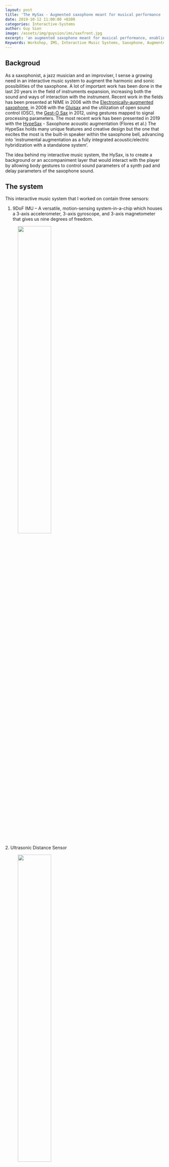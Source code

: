 ```yaml
---
layout: post
title: 'The HySax - Augmented saxophone meant for musical performance '
date: 2019-10-12 11:00:00 +0200
categories: Interactive-Systems
author: Guy Sion
image: /assets/img/guysion/ims/saxfront.jpg
excerpt: 'an augmented saxophone meant for musical performance, enabling background layer and delay to be controlled via gestures.'
Keywords: Workshop, IMS, Interactive Music Systems, Saxophone, Augmented Instrument, Pure Data, Bela
---
```


## Backgroud

As a saxophonist, a jazz musician and an improviser, I sense a growing need in an interactive music system to augment the harmonic and sonic possibilities of the saxophone. A lot of important work has been done in the last 20 years in the field of instruments expansion, increasing both the sound and ways of interaction with the instrument. Recent work in the fields has been presented at NIME in 2006 with the [Electronically-augmented saxophone](https://www.nime.org/proceedings/2006/nime2006_308.pdf), in 2008 with the [Gluisax](https://www.nime.org/proceedings/2008/nime2008_366.pdf) and the utilization of open sound control (OSC), the [Gest-O Sax](https://www.nime.org/proceedings/2012/nime2012_262.pdf) in 2012, using gestures mapped to signal processing parameters. The most recent work has been presented in 2019 with the [HypeSax](https://www.nime.org/proceedings/2019/nime2019_paper070.pdf) - Saxophone acoustic augmentation (Flores et al.) The HypeSax holds many unique features and creative design but the one that excites the most is the built-in speaker within the saxophone bell, advancing into 'instrumental augmentation as a fully integrated acoustic/electric hybridization with a standalone system’.

The idea behind my interactive music system, the HySax, is to create a background or an accompaniment layer that would interact with the player by allowing body gestures to control sound parameters of a synth pad and delay parameters of the saxophone sound.

## The system

This interactive music system that I worked on contain three sensors:
1. 9DoF IMU – A versatile, motion-sensing system-in-a-chip which houses a 3-axis accelerometer, 3-axis gyroscope, and 3-axis magnetometer that gives us nine degrees of freedom.
<figure>
<img src="/assets/img/guysion/ims/9DoF.jpg" width = "50%" align="center" />
</figure>
2. Ultrasonic Distance Sensor
<figure>
<img src="/assets/img/guysion/ims/ultrasonic.jpg" width = "50%" align="center" />
</figure>
3. Rotary Knob
<figure>
<img src="/assets/img/guysion/ims/rotaryknob.jpg" width = "50%" align="center" />
</figure>
‘Some players have spare bandwidth, some do not’ (Cook, P.R.,). I had to carefully consider this when planning my system. When it comes to the saxophone, the right hand is significantly more available than the left hand while playing. One can produce notes with only the left hand, but the opposite is not very common in traditional saxophone playing.

<figure>
<img src="/assets/img/guysion/ims/saxfigers.jpg" width = "50%" align="center" />
</figure>

The system utilizes both the right hand of the player, together with gestural body movements. The position of the player is being tracked by the 9DoF sensor, measuring essentially the player’s posture on three-axis. When distancing the saxophone away from the body, the system measures the distance between the two via the ultrasonic distance sensor. During troubleshooting I have realized that clothes do not reflect the ultrasound back so well, so I am improvising by wearing a Tupperware box lid.
For sound generation I am using the saxophone’s acoustic sound with a Korg contact mic connected to the minijack mic input on the Bela, and a Pd patch containing four sine oscillators producing a pre-determined chord. The chord starts and stops playing with a push of a button.
The standalone Bela unit is mounted on a saxophone sound deflector/reflector (made by JazzLab) attached to the saxophone’s bell in a way that is facing the player and visible to both the player and the audience. The Rotary knob is located on the top right corner of the unit allowing for easy access with the right hand. To the left of the rotary Knob, there is the push button. The 9DoF sensor is located on the unit as well.

<figure>
<img src="/assets/img/guysion/ims/saxfront.jpg" width = "70%" align="center" />
</figure>

The Ultrasonic distance sensor is mounted on the saxophones body, under the right thumb. Placing the distance sensor there allows for maximum distance between the saxophone and the player, allowing for a longer movement producing higher range of input readings from the sensor.

<figure>
<img src="/assets/img/guysion/ims/saxback.jpg" width = "70%" align="center" />
</figure>

## Pure Data Patch

The software is based on a Pure Data patch which is uploaded to the Bela Board.

<figure>
<img src="/assets/img/guysion/ims/pdpatch.jpg" width = "100%" align="center" />
</figure>

The mic input is connected to a delay line. The delay feedback amount is mapped to the Rotary knob. The ultrasonic distance sensor which is scaled to except only readings ranging between 6 to 15 centimeters (estimated min/max distance from the sax) is mapped to control the delay mix. When the sensor is close to the players body, the amount of delay in the mix is minimal to none (0). As the saxophone being pushed away from the body, the delay in the mix is at its maximum (1) (one-to-one mapping). 
As previously mentioned, with a push of a button, four sine oscillators are playing a chord.
The chord is being faded in and out over a one second time frame to make it easy on the ear.
Some maneuvering had to be done to cancel the initial bang when starting the system.
The fusion pose readings from the 9DoF sensor are mapped to control both the amplitude of each of the oscillators (tremolo), as well as the pitch modulation (vibrato) (one-to-many mapping). Additional tuning within the scaling objects still need to be done to achieve better results.

## Evaluation

In a more abstract level, the attributes that are being suggested by [Hunt and Kirk](https://www.researchgate.net/publication/243774325_Mapping_Strategies_for_Musical_Performance), of characteristic of real-time multiparametric control systems are mostly being met with my IMS:
- There is no fixed ordering to the human–computer dialogue. (if you don’t consider my push button)
- There is no single permitted set of options (e.g., choices from a menu) but rather a series of continuous controls.
- There is an instant response to the user’s movements.
- The control mechanism is a physical and multiparametric device which must be learned by the user until the actions become automatic.
- Further practice develops increased control intimacy and, thus, competence of operation.
- The human operator, once familiar with the system, is free to perform other cognitive activities while operating the system.

Evaluating this prototype of a system is a difficult task in such an early stage, but from a view point of the performer, myself, in terms of interaction, the system does allow for further exploration. In a moment where my body posture fulfill my sonic desire, I can freeze my movement and explore more settle/minor movements. The down side of that is that I am not able to then to control the delay amount which is mapped to the distance sensor. In terms of learnability, the system is fairly easy to grasp, understand and play with, but to be able to control it to its fullest, more calibration and scaling needs to be done to.

In terms of expressivity, the system is not yet fine-tuned to produce the exact required frequency and amplitude modulation, therefore, expressivity is limited. But expressive instrument usually means ‘’an instrument that affords expression’’ meaning ‘’an instrument that enables the player to be expressive’’ (Jordà Puig, S.) and personally I feel free to be expressive with the HySax. As mentioned by Notto Thelle during our evaluation session at the workshop yesterday ‘’ There is much potential to be expressive with this system in combination with a saxophone’’. I wanted to create a background pad layer that will vibrate together with the saxophone once I find the right posture but at the moment it is too unpredictable. The one chord pad is also quite limiting and more variation in tonality, voicings, chord type and sound texture are in need to give this prototype of the HySax a real value.

<figure>
<img src="/assets/img/guysion/ims/hysaxguy.jpg" width = "100%" align="center" />
</figure>
